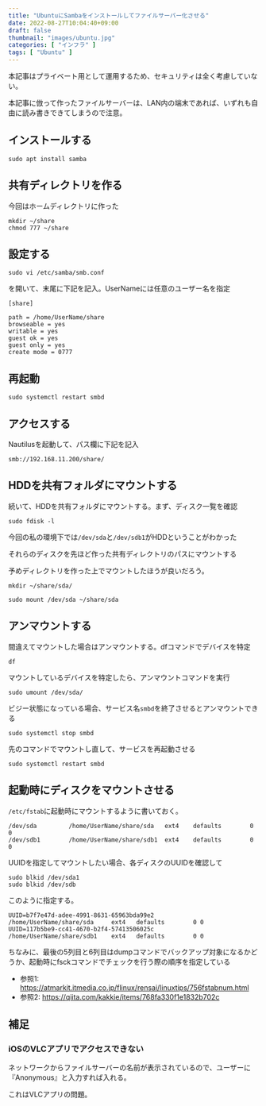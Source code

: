 ```yaml
---
title: "UbuntuにSambaをインストールしてファイルサーバー化させる"
date: 2022-08-27T10:04:40+09:00
draft: false
thumbnail: "images/ubuntu.jpg"
categories: [ "インフラ" ]
tags: [ "Ubuntu" ]
---
```


本記事はプライベート用として運用するため、セキュリティは全く考慮していない。

本記事に倣って作ったファイルサーバーは、LAN内の端末であれば、いずれも自由に読み書きできてしまうので注意。

## インストールする

    sudo apt install samba

## 共有ディレクトリを作る

今回はホームディレクトリに作った

    mkdir ~/share
    chmod 777 ~/share

## 設定する

    sudo vi /etc/samba/smb.conf

を開いて、末尾に下記を記入。UserNameには任意のユーザー名を指定

    [share]
    
    path = /home/UserName/share
    browseable = yes 
    writable = yes 
    guest ok = yes 
    guest only = yes 
    create mode = 0777

## 再起動

    sudo systemctl restart smbd 


## アクセスする

Nautilusを起動して、パス欄に下記を記入

    smb://192.168.11.200/share/


## HDDを共有フォルダにマウントする

続いて、HDDを共有フォルダにマウントする。まず、ディスク一覧を確認

    sudo fdisk -l

今回の私の環境下では`/dev/sda`と`/dev/sdb1`がHDDということがわかった

それらのディスクを先ほど作った共有ディレクトリのパスにマウントする

予めディレクトリを作った上でマウントしたほうが良いだろう。


    mkdir ~/share/sda/

    sudo mount /dev/sda ~/share/sda

## アンマウントする

間違えてマウントした場合はアンマウントする。dfコマンドでデバイスを特定

    df

マウントしているデバイスを特定したら、アンマウントコマンドを実行

    sudo umount /dev/sda/

ビジー状態になっている場合、サービス名`smbd`を終了させるとアンマウントできる

    sudo systemctl stop smbd

先のコマンドでマウントし直して、サービスを再起動させる

    sudo systemctl restart smbd


## 起動時にディスクをマウントさせる

`/etc/fstab`に起動時にマウントするように書いておく。

    /dev/sda         /home/UserName/share/sda   ext4    defaults        0 0
    /dev/sdb1        /home/UserName/share/sdb1  ext4    defaults        0 0

UUIDを指定してマウントしたい場合、各ディスクのUUIDを確認して

    sudo blkid /dev/sda1
    sudo blkid /dev/sdb

このように指定する。

    UUID=b7f7e47d-adee-4991-8631-65963bda99e2       /home/UserName/share/sda     ext4   defaults        0 0
    UUID=117b5be9-cc41-4670-b2f4-57413506025c       /home/UserName/share/sdb1    ext4   defaults        0 0


ちなみに、最後の5列目と6列目はdumpコマンドでバックアップ対象になるかどうか、起動時にfsckコマンドでチェックを行う際の順序を指定している
    
- 参照1: https://atmarkit.itmedia.co.jp/flinux/rensai/linuxtips/756fstabnum.html
- 参照2: https://qiita.com/kakkie/items/768fa330f1e1832b702c

## 補足

### iOSのVLCアプリでアクセスできない

ネットワークからファイルサーバーの名前が表示されているので、ユーザーに『Anonymous』と入力すれば入れる。

これはVLCアプリの問題。
